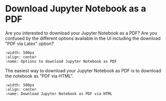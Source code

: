 # Download Jupyter Notebook as a PDF

Are you interested to download your Jupyter Notebook as a PDF? Are you confused by the different options available in the UI including the download "PDF via Latex" option?

```{figure} ../images/downloadoptions.PNG
:width: 500px
:align: center
:name: Options to download Jupyter Notebook as PDF
```

The easiest way to download your Jupyter Notebook as PDF is to download the notebook as "PDF via HTML". 

```{figure} ../images/downloadPDF.PNG
:width: 500px
:align: center
:name: Download Jupyter Notebook as PDF via HTML
```